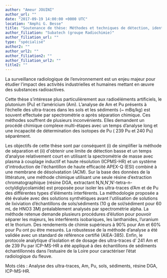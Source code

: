 ```yaml
---
author: "Ameur JOUINI"
author_url: ""
date: "2017-09-19 14:00:00 +0000 UTC"
location: "Amphi G. Besse"
title: "Soutenance de thèse: Méthodes et techniques de détection, identification et quantification des ultra-traces, application aux émetteurs alpha (Am et Pu)"
author_filiation: "Subatech (groupe Radiochimie)"
author_filiation_url: ""
type: "spécialisé"
author2: ""
author_url2: ""
author_filiation2: ""
author_filiation_url2: ""
title2: ""
---
```

La surveillance radiologique de l’environnement est un enjeu majeur pour étudier l’impact des activités industrielles et humaines mettant en œuvre des substances radioactives.

Cette thèse s’intéresse plus particulièrement aux radioéléments artificiels, le plutonium (Pu) et l’américium (Am). L’analyse de Am et Pu présents à l’échelle des ultra-traces dans les sols et les sédiments (~ mBq/kg) est souvent effectuée par spectrométrie α après séparation chimique. Ces méthodes souffrent de plusieurs inconvénients. Elles demandent un procédé chimique complexe multi-étapes avec un temps d’analyse long et une incapacité de détermination des isotopes de Pu (
239
Pu et 
240
Pu) séparément.

Les objectifs de cette thèse sont par conséquent (i) de simplifier la méthode de séparation et (ii) d'obtenir une limite de détection basse et un temps d’analyse relativement court en utilisant la spectrométrie de masse avec plasma à couplage inductif et haute résolution (ICPMS-HR) et un système d'introduction de l'échantillon de haute efficacité APEX-Q (ESI) combiné à une membrane de désolvatation (ACM). Sur la base des données de la littérature, une méthode chimique utilisant une seule résine d’extraction chromatographique (résine DGA, extractant N,N,N’,N’-tetra-n-octyldiglycolamide) est proposée pour isoler les ultra-traces d’Am et de Pu des différentes types d'éléments interférents. La méthodologie proposée a été évaluée avec des solutions synthétiques avant l'utilisation de solutions de lixiviation d’échantillons de sols/sédiments (10 g de sol/sédiment pour 60 mL de HNO3 3M) préalablement analysés par spectrométrie alpha. La méthode retenue demande plusieurs procédures d’élution pour pouvoir séparer les majeurs, les interférents isobariques, les lanthanides, l’uranium et le thorium. Des rendements de chimie supérieurs à 90% pour Am et 60% pour Pu ont pu être mesurés. La robustesse de la méthode d’analyse a été validée avec un standard de référence certifié (AIEA-385). Enfin, le protocole analytique d’isolation et de dosage des ultra-traces d’
241
Am et de 
239
Pu par ICP-MS-HR a été appliqué à des échantillons de sédiments échantillonnés dans l’estuaire de la Loire pour caractériser l’état radiologique du fleuve.

Mots clés : Analyse des ultra-traces, Am, Pu, sols, sédiments, résine DGA, ICP-MS-HR.
